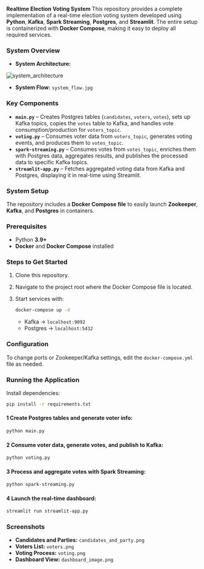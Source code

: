 **Realtime Election Voting System**
This repository provides a complete implementation of a real-time election voting system developed using **Python**, **Kafka**, **Spark Streaming**, **Postgres**, and **Streamlit**. The entire setup is containerized with **Docker Compose**, making it easy to deploy all required services.


###  **System Overview**

* **System Architecture:**

![system_architecture](https://github.com/user-attachments/assets/1b1ddedd-5ae6-4b3d-8962-73493a901a2d)


* **System Flow:** `system_flow.jpg`



###  **Key Components**

* **`main.py`** – Creates Postgres tables (`candidates`, `voters`, `votes`), sets up Kafka topics, copies the `votes` table to Kafka, and handles vote consumption/production for `voters_topic`.
* **`voting.py`** – Consumes voter data from `voters_topic`, generates voting events, and produces them to `votes_topic`.
* **`spark-streaming.py`** – Consumes votes from `votes_topic`, enriches them with Postgres data, aggregates results, and publishes the processed data to specific Kafka topics.
* **`streamlit-app.py`** – Fetches aggregated voting data from Kafka and Postgres, displaying it in real-time using Streamlit.



### **System Setup**

The repository includes a **Docker Compose file** to easily launch **Zookeeper**, **Kafka**, and **Postgres** in containers.



###  **Prerequisites**

* Python **3.9+**
* **Docker** and **Docker Compose** installed



###  **Steps to Get Started**

1. Clone this repository.
2. Navigate to the project root where the Docker Compose file is located.
3. Start services with:

   ```bash
   docker-compose up -d
   ```

   * Kafka → `localhost:9092`
   * Postgres → `localhost:5432`



###  **Configuration**

To change ports or Zookeeper/Kafka settings, edit the `docker-compose.yml` file as needed.



### **Running the Application**

Install dependencies:

```bash
pip install -r requirements.txt
```

#### 1️ Create Postgres tables and generate voter info:
```bash
python main.py
```

#### 2️ Consume voter data, generate votes, and publish to Kafka:

```bash
python voting.py
```

#### 3️ Process and aggregate votes with Spark Streaming:

```bash
python spark-streaming.py
```

#### 4 Launch the real-time dashboard:

```bash
streamlit run streamlit-app.py
```



###  **Screenshots**

* **Candidates and Parties:** `candidates_and_party.png`
* **Voters List:** `voters.png`
* **Voting Process:** `voting.png`
* **Dashboard View:** `dashboard_image.png`
